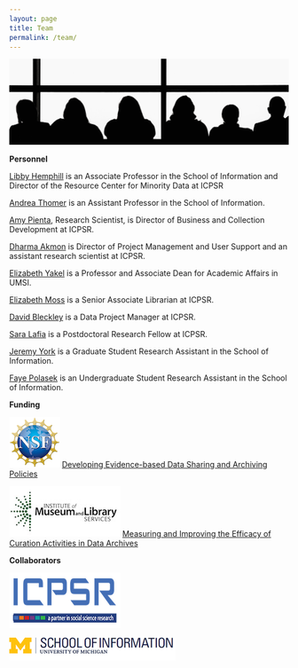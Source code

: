 ```yaml
---
layout: page
title: Team
permalink: /team/
---
```

![team](assets/team.jpg)

**Personnel**

[Libby Hemphill](https://www.icpsr.umich.edu/icpsrweb/content/about/staff-profile.html?node=1742) is an Associate Professor in the School of Information and Director of the Resource Center for Minority Data at ICPSR

[Andrea Thomer](http://www.si.umich.edu/people/andrea-thomer) is an Assistant Professor in the School of Information.

[Amy Pienta](https://www.icpsr.umich.edu/icpsrweb/content/about/staff-profile.html?node=1738), Research Scientist, is Director of Business and Collection Development at ICPSR.

[Dharma Akmon](https://www.icpsr.umich.edu/icpsrweb/content/about/staff-profile.html?node=1735) is Director of Project Management and User Support and an assistant research scientist at ICPSR.

[Elizabeth Yakel](http://www.si.umich.edu/people/elizabeth-yakel) is a Professor and Associate Dean for Academic Affairs in UMSI.

[Elizabeth Moss]() is a Senior Associate Librarian at ICPSR.

[David Bleckley]() is a Data Project Manager at ICPSR.

[Sara Lafia](http://saralafia.com/) is a Postdoctoral Research Fellow at ICPSR.

[Jeremy York]() is a Graduate Student Research Assistant in the School of Information.

[Faye Polasek]() is an Undergraduate Student Research Assistant in the School of Information.

**Funding**

![nsf](assets/nsf.png)
[Developing Evidence-based Data Sharing and Archiving Policies](https://nsf.gov/awardsearch/showAward?AWD_ID=1930645&HistoricalAwards=false)

![nsf](assets/imls.jpg)
[Measuring and Improving the Efficacy of Curation Activities in Data Archives](https://www.imls.gov/grants/awarded/lg-37-19-0134-19)

**Collaborators**

![icpsr](assets/icpsr.png)

![nsf](assets/umsi.png)

[jekyll-organization]: https://github.com/jekyll
